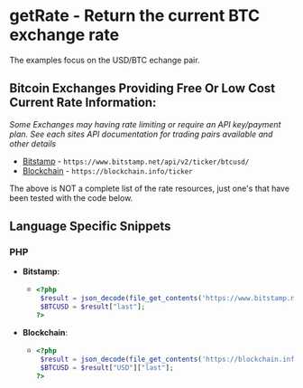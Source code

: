 # getRate - Return the current BTC exchange rate
The examples focus on the USD/BTC echange pair.
## Bitcoin Exchanges Providing Free Or Low Cost Current Rate Information:
*Some Exchanges may having rate limiting or require an API key/payment plan. See each sites API documentation for trading pairs available and other details*
* [Bitstamp](https://www.bitstamp.net/api/v2/ticker/btcusd/) - ```https://www.bitstamp.net/api/v2/ticker/btcusd/```
* [Blockchain](https://blockchain.info/ticker) - ```https://blockchain.info/ticker```

The above is NOT a complete list of the rate resources, just one's that have been tested with the code below.

## Language Specific Snippets
### PHP
* **Bitstamp**:
  - ```php
    <?php
     $result = json_decode(file_get_contents('https://www.bitstamp.net/api/v2/ticker/btcusd/'),true);
     $BTCUSD = $result["last"];
    ?>
    ```
* **Blockchain**:
  - ```php
    <?php
     $result = json_decode(file_get_contents('https://blockchain.info/ticker'),true);
     $BTCUSD = $result["USD"]["last"];
    ?>
    ```
